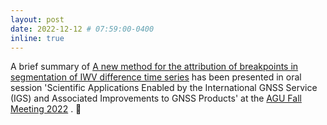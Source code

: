 ```yaml
---
layout: post
date: 2022-12-12 # 07:59:00-0400
inline: true
---
```

A brief summary of [A new method for the attribution of breakpoints in segmentation of IWV difference time series](https://agu.confex.com/agu/fm22/meetingapp.cgi/Paper/1053103) has been presented in oral session 'Scientific Applications Enabled by the International GNSS Service (IGS) and Associated Improvements to GNSS Products' at the [AGU Fall Meeting 2022](https://agu.confex.com/agu/fm22/meetingapp.cgi/Session/178088) . :tada:
